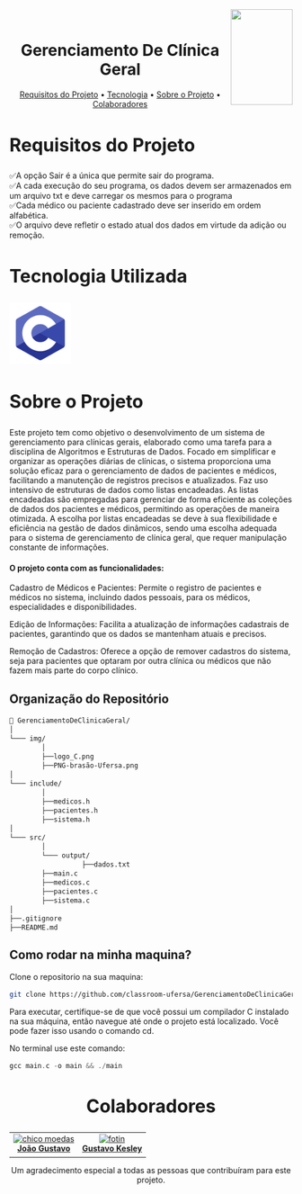 <div>
  <div id="nav-bar">
    <img align="right" width="110" height="170" src="img/PNG-brasão-Ufersa.png">
    <br>
    <h1 align="center" style="font-weight: bold;">Gerenciamento De Clínica Geral</h1>
    <p align="center">
        <a href="#requirements">Requisitos do Projeto</a> •
        <a href="#tech">Tecnologia</a> •
        <a href="#about">Sobre o Projeto</a> •
        <a href="#colab">Colaboradores</a> 
    </p>
  </div>

  <h2 id="requirements" style="font-weight: bold; font-size: 2rem">Requisitos do Projeto</h2>
  <div>
    ✅A opção Sair é a única que permite sair do programa.</br>
    ✅A cada execução do seu programa, os dados devem ser armazenados em um arquivo txt e deve carregar os mesmos para o programa</br>
    ✅Cada médico ou paciente cadastrado deve ser inserido em ordem alfabética.</br>
    ✅O arquivo deve refletir o estado atual dos dados em virtude da adição ou remoção.</br>
  </div>

  <div>
    <h2 id="tech" style="font-weight: bold; font-size: 2rem">Tecnologia Utilizada</h2>
    <img width="110" height="110" alt="C" src="img/logo_C.png"/>
  </div>

  <h2 id="about" style="font-weight: bold; font-size: 2rem">Sobre o Projeto</h2>

  Este projeto tem como objetivo o desenvolvimento de um sistema de gerenciamento para clínicas gerais, elaborado como uma tarefa para a disciplina de Algoritmos e Estruturas de Dados. Focado em simplificar e organizar as operações diárias de clínicas, o sistema proporciona uma solução eficaz para o gerenciamento de dados de pacientes e médicos, facilitando a manutenção de registros precisos e atualizados. Faz uso intensivo de estruturas de dados como listas encadeadas. As listas encadeadas são empregadas para gerenciar de forma eficiente as coleções de dados dos pacientes e médicos, permitindo as operações de maneira otimizada. A escolha por listas encadeadas se deve à sua flexibilidade e eficiência na gestão de dados dinâmicos, sendo uma escolha adequada para o sistema de gerenciamento de clínica geral, que requer manipulação constante de informações.

  #### O projeto conta com as funcionalidades:

  Cadastro de Médicos e Pacientes: Permite o registro de pacientes e médicos no sistema, incluindo dados pessoais, para os médicos, especialidades e disponibilidades.

  Edição de Informações: Facilita a atualização de informações cadastrais de pacientes, garantindo que os dados se mantenham atuais e precisos.

  Remoção de Cadastros: Oferece a opção de remover cadastros do sistema, seja para pacientes que optaram por outra clínica ou médicos que não fazem mais parte do corpo clínico.

  ## Organização do Repositório

  ``` 
  📁 GerenciamentoDeClinicaGeral/
  │
  └─── img/
          │
          ├──logo_C.png
          ├──PNG-brasão-Ufersa.png
  │
  └─── include/
          │
          ├──medicos.h
          ├──pacientes.h
          ├──sistema.h
  │
  └─── src/
          │
          └─── output/
                    ├──dados.txt
          ├──main.c
          ├──medicos.c
          ├──pacientes.c
          ├──sistema.c
  │
  ├──.gitignore
  ├──README.md
  ```

  ## Como rodar na minha maquina?

  

  Clone o repositorio na sua maquina:

  ```bash
  git clone https://github.com/classroom-ufersa/GerenciamentoDeClinicaGeral.git
  ```

  Para executar, certifique-se de que você possui um compilador C instalado na sua máquina, então navegue até onde o projeto está localizado. Você pode fazer isso usando o comando cd. 
  
  No terminal use este comando:

  ```c
  gcc main.c -o main && ./main
```

  <h2 id="colab" align="center" style="font-weight: bold; font-size: 2rem">Colaboradores</h2>
  <div align="center">
    <table>
      <tr>
        <td align="center">
          <a href="#">
            <img src="https://avatars.githubusercontent.com/u/111452823?v=4" width="100px;" alt="chico moedas"/><br>
            <sub>
              <a href="https://github.com/gusjjpv"><b>João Gustavo</b></a>
            </sub>
          </a>
        </td>
        <td align="center">
          <a href="#">
            <img src="https://avatars.githubusercontent.com/u/72459288?v=4" width="100px;" alt="fotin"/><br>
            <sub>
              <a href="https://github.com/gustavo-f0ntz"><b>Gustavo Kesley</b></a>
            </sub>
          </a>
        </td>
    </table>
    Um agradecimento especial a todas as pessoas que contribuíram para este projeto.
  </div>
</div>

